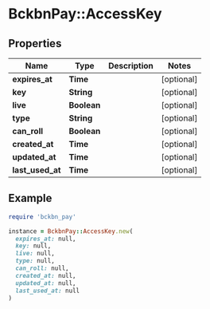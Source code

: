 # BckbnPay::AccessKey

## Properties

| Name | Type | Description | Notes |
| ---- | ---- | ----------- | ----- |
| **expires_at** | **Time** |  | [optional] |
| **key** | **String** |  | [optional] |
| **live** | **Boolean** |  | [optional] |
| **type** | **String** |  | [optional] |
| **can_roll** | **Boolean** |  | [optional] |
| **created_at** | **Time** |  | [optional] |
| **updated_at** | **Time** |  | [optional] |
| **last_used_at** | **Time** |  | [optional] |

## Example

```ruby
require 'bckbn_pay'

instance = BckbnPay::AccessKey.new(
  expires_at: null,
  key: null,
  live: null,
  type: null,
  can_roll: null,
  created_at: null,
  updated_at: null,
  last_used_at: null
)
```

